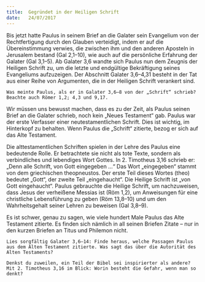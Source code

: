 ```yaml
---
title:  Gegründet in der Heiligen Schrift
date:   24/07/2017
---
```


Bis jetzt hatte Paulus in seinem Brief an die Galater sein Evangelium von der Rechtfertigung durch den Glauben verteidigt, indem er auf die Übereinstimmung verwies, die zwischen ihm und den anderen Aposteln in Jerusalem bestand (Gal 2,1–10), wie auch auf die persönliche Erfahrung der Galater (Gal 3,1–5). Ab Galater 3,6 wandte sich Paulus nun dem Zeugnis der Heiligen Schrift zu, um die letzte und endgültige Bekräftigung seines Evangeliums aufzuzeigen. Der Abschnitt Galater 3,6–4,31 besteht in der Tat aus einer Reihe von Argumenten, die in der Heiligen Schrift verankert sind.

`Was meinte Paulus, als er in Galater 3,6–8 von der „Schrift“ schrieb? Beachte auch Römer 1,2; 4,3 und 9,17.`

Wir müssen uns bewusst machen, dass es zu der Zeit, als Paulus seinen Brief an die Galater schrieb, noch kein „Neues Testament“ gab. Paulus war der erste Verfasser einer neutestamentlichen Schrift. Dies ist wichtig, im Hinterkopf zu behalten. Wenn Paulus die „Schrift“ zitierte, bezog er sich auf das Alte Testament.

Die alttestamentlichen Schriften spielen in der Lehre des Paulus eine bedeutende Rolle. Er betrachtete sie nicht als tote Texte, sondern als verbindliches und lebendiges Wort Gottes. In 2. Timotheus 3,16 schrieb er: „Denn alle Schrift, von Gott eingegeben …“ Das Wort „eingegeben“ stammt von dem griechischen theopneustos. Der erste Teil dieses Wortes (theo) bedeutet „Gott“, der zweite Teil „eingehaucht“. Die Heilige Schrift ist „von Gott eingehaucht“. Paulus gebrauchte die Heilige Schrift, um nachzuweisen, dass Jesus der verheißene Messias ist (Röm 1,2), um Anweisungen für eine christliche Lebensführung zu geben (Röm 13,8–10) und um den Wahrheitsgehalt seiner Lehren zu beweisen (Gal 3,8–9).

Es ist schwer, genau zu sagen, wie viele hundert Male Paulus das Alte Testament zitierte. Es finden sich nämlich in all seinen Briefen Zitate – nur in den kurzen Briefen an Titus und Philemon nicht.

`Lies sorgfältig Galater 3,6–14: Finde heraus, welche Passagen Paulus aus dem Alten Testament zitierte. Was sagt das über die Autorität des Alten Testaments?`

`Denkst du zuweilen, ein Teil der Bibel sei inspirierter als andere? Mit 2. Timotheus 3,16 im Blick: Worin besteht die Gefahr, wenn man so denkt?`
